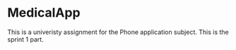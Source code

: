 # MedicalApp
This is a univeristy assignment for the Phone application subject.
This is the sprint 1 part.
